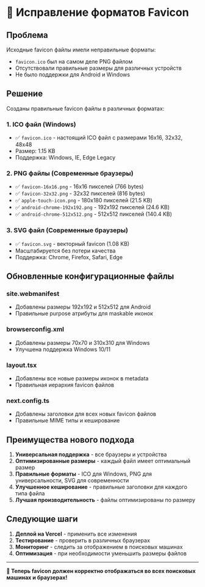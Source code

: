 # 🔧 Исправление форматов Favicon

## Проблема
Исходные favicon файлы имели неправильные форматы:
- `favicon.ico` был на самом деле PNG файлом
- Отсутствовали правильные размеры для различных устройств
- Не было поддержки для Android и Windows

## Решение
Созданы правильные favicon файлы в различных форматах:

### 1. **ICO файл (Windows)**
- ✅ `favicon.ico` - настоящий ICO файл с размерами 16x16, 32x32, 48x48
- Размер: 1.15 KB
- Поддержка: Windows, IE, Edge Legacy

### 2. **PNG файлы (Современные браузеры)**
- ✅ `favicon-16x16.png` - 16x16 пикселей (766 bytes)
- ✅ `favicon-32x32.png` - 32x32 пикселей (816 bytes)
- ✅ `apple-touch-icon.png` - 180x180 пикселей (21.5 KB)
- ✅ `android-chrome-192x192.png` - 192x192 пикселей (24.6 KB)
- ✅ `android-chrome-512x512.png` - 512x512 пикселей (140.4 KB)

### 3. **SVG файл (Современные браузеры)**
- ✅ `favicon.svg` - векторный favicon (1.08 KB)
- Масштабируется без потери качества
- Поддержка: Chrome, Firefox, Safari, Edge

## Обновленные конфигурационные файлы

### site.webmanifest
- Добавлены размеры 192x192 и 512x512 для Android
- Правильные purpose атрибуты для maskable иконок

### browserconfig.xml
- Добавлены размеры 70x70 и 310x310 для Windows
- Улучшена поддержка Windows 10/11

### layout.tsx
- Добавлены все новые размеры иконок в metadata
- Правильная иерархия favicon файлов

### next.config.ts
- Добавлены заголовки для всех новых favicon файлов
- Правильные MIME типы и кеширование

## Преимущества нового подхода

1. **Универсальная поддержка** - все браузеры и устройства
2. **Оптимизированные размеры** - каждый файл имеет оптимальный размер
3. **Правильные форматы** - ICO для Windows, PNG для универсальности, SVG для современности
4. **Улучшенное кеширование** - правильные заголовки для каждого типа файла
5. **Лучшая производительность** - файлы оптимизированы по размеру

## Следующие шаги

1. **Деплой на Vercel** - применить все изменения
2. **Тестирование** - проверить в различных браузерах
3. **Мониторинг** - следить за отображением в поисковых машинах
4. **Оптимизация** - при необходимости уменьшить размеры файлов

---

**🎯 Теперь favicon должен корректно отображаться во всех поисковых машинах и браузерах!**
